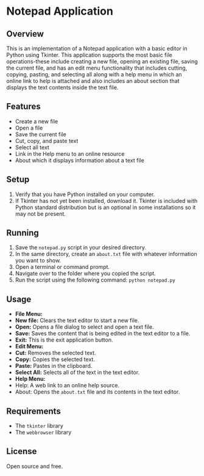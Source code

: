 # Notepad Application

## Overview
This is an implementation of a Notepad application with a basic editor in Python using Tkinter. This application supports the most basic file operations-these include creating a new file, opening an existing file, saving the current file, and has an edit menu functionality that includes cutting, copying, pasting, and selecting all along with a help menu in which an online link to help is attached and also includes an about section that displays the text contents inside the text file.

## Features
 - Create a new file 
 - Open a file 
 - Save the current file 
 - Cut, copy, and paste text 
 - Select all text 
 - Link in the Help menu to an online resource 
 - About which it displays information about a text file 

## Setup
1. Verify that you have Python installed on your computer.
2. If Tkinter has not yet been installed, download it. Tkinter is included with Python standard distribution but is an optional in some installations so it may not be present.

## Running
1. Save the `notepad.py` script in your desired directory.
2. In the same directory, create an `about.txt` file with whatever information you want to show.
3. Open a terminal or command prompt.
4. Navigate over to the folder where you copied the script.
5. Run the script using the following command: `python notepad.py`

## Usage
  - **File Menu:**
  - **New file:** Clears the text editor to start a new file.
  - **Open:** Opens a file dialog to select and open a text file.
  - **Save:** Saves the content that is being edited in the text editor to a file.
  - **Exit:** This is the exit application button.
  - **Edit Menu:**
  - **Cut:** Removes the selected text.
  - **Copy:** Copies the selected text.
  - **Paste:** Pastes in the clipboard.
  - **Select All:** Selects all of the text in the text editor.
  - **Help Menu:**
  - Help: A web link to an online help source.
  - About: Opens the `about.txt` file and its contents in the text editor.

## Requirements
- The `tkinter` library
- The `webbrowser` library

## License
Open source and free.


